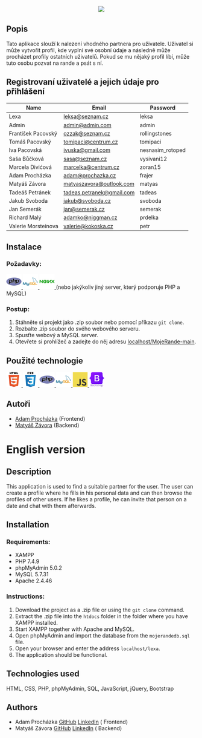 <p style="text-align:center;"><img src="https://i.ibb.co/hFFRFr8/logo.png"></p>

## Popis

Tato aplikace slouží k nalezení vhodného partnera pro uživatele. Uživatel si může vytvořit profil, kde vyplní své osobní
údaje a následně může procházet profily ostatních uživatelů. Pokud se mu nějaký profil líbí, může tuto osobu pozvat na
rande a psát s ní.

## Registrovaní uživatelé a jejich údaje pro přihlášení

| Name                | Email                     | Password         |
|---------------------|---------------------------|------------------|
| Lexa                | leksa@seznam.cz           | leksa            |
| Admin               | admin@admin.com           | admin            |
| František Pacovský  | ozzak@seznam.cz           | rollingstones    |
| Tomáš Pacovský      | tomipaci@centrum.cz       | tomipaci         |
| Iva Pacovská        | ivuska@gmail.com          | nesnasim_rotoped |
| Saša Bůčková        | sasa@seznam.cz            | vysivani12       |
| Marcela Divićová    | marcelka@centrum.cz       | zoran15          |
| Adam Procházka      | adam@prochazka.cz         | frajer           |
| Matyáš Závora       | matyaszavora@outlook.com  | matyas           |
| Tadeáš Petránek     | tadeas.petranek@gmail.com | tadeas           |
| Jakub Svoboda       | jakub@svoboda.cz          | svoboda          |
| Jan Semerák         | jan@semerak.cz            | semerak          |
| Richard Malý        | adamko@niggman.cz         | prdelka          |
| Valerie Morsteinova | valerie@kokoska.cz        | petr             |

## Instalace

### Požadavky:

<a href="https://www.php.net" target="_blank" rel="noreferrer"> <img src="https://raw.githubusercontent.com/devicons/devicon/master/icons/php/php-original.svg" alt="php" width="40" height="40"/> </a>
<a href="https://www.mysql.com/" target="_blank" rel="noreferrer"> <img src="https://raw.githubusercontent.com/devicons/devicon/master/icons/mysql/mysql-original-wordmark.svg" alt="mysql" width="40" height="40"/> </a>
<a href="https://www.nginx.com" target="_blank" rel="noreferrer"> <img src="https://raw.githubusercontent.com/devicons/devicon/master/icons/nginx/nginx-original.svg" alt="nginx" width="40" height="40"/> </a>
(nebo jakýkoliv jiný server, který podporuje PHP a MySQL)

### Postup:

1. Stáhněte si projekt jako .zip soubor nebo pomocí příkazu `git clone`.
2. Rozbalte .zip soubor do svého webového serveru.
3. Spusťte webový a MySQL server.
4. Otevřete si prohlížeč a zadejte do něj adresu [localhost/MojeRande-main](http://localhost/MojeRande-main).

## Použité technologie

<a href="https://www.w3.org/html/" target="_blank" rel="noreferrer"> <img src="https://raw.githubusercontent.com/devicons/devicon/master/icons/html5/html5-original-wordmark.svg" alt="html" width="40" height="40"/> </a>
<a href="https://www.w3schools.com/css/" target="_blank" rel="noreferrer"> <img src="https://raw.githubusercontent.com/devicons/devicon/master/icons/css3/css3-original-wordmark.svg" alt="css" width="40" height="40"/> </a>
<a href="https://www.php.net" target="_blank" rel="noreferrer"> <img src="https://raw.githubusercontent.com/devicons/devicon/master/icons/php/php-original.svg" alt="php" width="40" height="40"/> </a>
<a href="https://www.mysql.com/" target="_blank" rel="noreferrer"> <img src="https://raw.githubusercontent.com/devicons/devicon/master/icons/mysql/mysql-original-wordmark.svg" alt="mysql" width="40" height="40"/> </a>
<a href="https://www.w3schools.com/js/" target="_blank" rel="noreferrer"> <img src="https://raw.githubusercontent.com/devicons/devicon/master/icons/javascript/javascript-original.svg" alt="javascript" width="40" height="40"/> </a>
<a href="https://getbootstrap.com" target="_blank" rel="noreferrer"> <img src="https://raw.githubusercontent.com/devicons/devicon/master/icons/bootstrap/bootstrap-original-wordmark.svg" alt="bootstrap" width="40" height="40"/> </a>

## Autoři

- [Adam Procházka](https://cz.linkedin.com/in/adamprochazkacz) (Frontend)
- [Matyáš Závora](https://cz.linkedin.com/in/matyáš-závora-8b9086269) (Backend)

# English version

## Description

This application is used to find a suitable partner for the user. The user can create a profile where he fills in his
personal data and can then browse the profiles of other users. If he likes a profile, he can invite that person on a
date and chat with them afterwards.

## Installation

### Requirements:

- XAMPP
- PHP 7.4.9
- phpMyAdmin 5.0.2
- MySQL 5.7.31
- Apache 2.4.46

### Instructions:

1. Download the project as a .zip file or using the `git clone` command.
2. Extract the .zip file into the `htdocs` folder in the folder where you have XAMPP installed.
3. Start XAMPP together with Apache and MySQL.
4. Open phpMyAdmin and import the database from the `mojerandedb.sql` file.
5. Open your browser and enter the address `localhost/lexa`.
6. The application should be functional.

## Technologies used

HTML, CSS, PHP, phpMyAdmin, SQL, JavaScript, jQuery, Bootstrap

## Authors

- Adam Procházka [GitHub](https://www.github.com/AdamProchy) [LinkedIn](https://cz.linkedin.com/in/adamprochazkacz) (
  Frontend)
- Matyáš
  Závora [GitHub](https://github.com/matyas-zavora) [LinkedIn](https://cz.linkedin.com/in/matyáš-závora-8b9086269) (
  Backend)